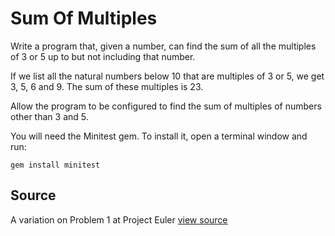 # Sum Of Multiples

Write a program that, given a number, can find the sum of all the multiples of 3 or 5 up to but not including that number.

If we list all the natural numbers below 10 that are multiples of 3 or
5, we get 3, 5, 6 and 9. The sum of these multiples is 23.

Allow the program to be configured to find the sum of multiples of
numbers other than 3 and 5.

You will need the Minitest gem. To install it, open a
terminal window and run:

    gem install minitest

## Source

A variation on Problem 1 at Project Euler [view source](http://projecteuler.net/problem=1)
